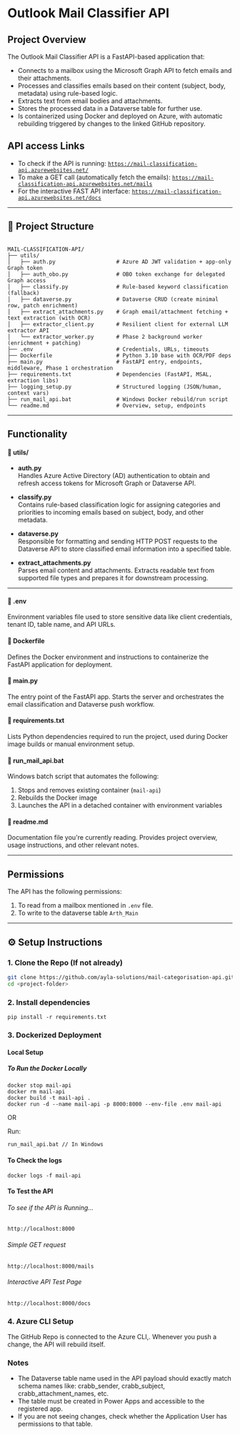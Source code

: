 # Outlook Mail Classifier API

## Project Overview
The Outlook Mail Classifier API is a FastAPI-based application that:

- Connects to a mailbox using the Microsoft Graph API to fetch emails and their attachments.
- Processes and classifies emails based on their content (subject, body, metadata) using rule-based logic.
- Extracts text from email bodies and attachments.
- Stores the processed data in a Dataverse table for further use.
- Is containerized using Docker and deployed on Azure, with automatic rebuilding triggered by changes to the linked GitHub repository.

## API access Links

- To check if the API is running: [`https://mail-classification-api.azurewebsites.net/`](https://mail-classification-api.azurewebsites.net/)
- To make a GET call (automatically fetch the emails): [`https://mail-classification-api.azurewebsites.net/mails`](https://mail-classification-api.azurewebsites.net/mails)
- For the interactive FAST API interface: [`https://mail-classification-api.azurewebsites.net/docs`](https://mail-classification-api.azurewebsites.net/docs)

---

## 📁 Project Structure

```

MAIL-CLASSIFICATION-API/
├── utils/
│   ├── auth.py                   # Azure AD JWT validation + app-only Graph token
│   ├── auth_obo.py               # OBO token exchange for delegated Graph access
│   ├── classify.py               # Rule-based keyword classification (fallback)
│   ├── dataverse.py              # Dataverse CRUD (create minimal row, patch enrichment)
│   ├── extract_attachments.py    # Graph email/attachment fetching + text extraction (with OCR)
│   ├── extractor_client.py       # Resilient client for external LLM extractor API
│   └── extractor_worker.py       # Phase 2 background worker (enrichment + patching)
├── .env                          # Credentials, URLs, timeouts
├── Dockerfile                    # Python 3.10 base with OCR/PDF deps
├── main.py                       # FastAPI entry, endpoints, middleware, Phase 1 orchestration
├── requirements.txt              # Dependencies (FastAPI, MSAL, extraction libs)
├── logging_setup.py              # Structured logging (JSON/human, context vars)
├── run_mail_api.bat              # Windows Docker rebuild/run script
└── readme.md                     # Overview, setup, endpoints
```

---

## Functionality

#### 📂 utils/
- **auth.py**  
  Handles Azure Active Directory (AD) authentication to obtain and refresh access tokens for Microsoft Graph or Dataverse API.

- **classify.py**  
  Contains rule-based classification logic for assigning categories and priorities to incoming emails based on subject, body, and other metadata.

- **dataverse.py**  
  Responsible for formatting and sending HTTP POST requests to the Dataverse API to store classified email information into a specified table.

- **extract_attachments.py**  
  Parses email content and attachments. Extracts readable text from supported file types and prepares it for downstream processing.

---

#### 📄 .env  
Environment variables file used to store sensitive data like client credentials, tenant ID, table name, and API URLs. 

#### 📄 Dockerfile  
Defines the Docker environment and instructions to containerize the FastAPI application for deployment.

#### 📄 main.py  
The entry point of the FastAPI app. Starts the server and orchestrates the email classification and Dataverse push workflow.

#### 📄 requirements.txt  
Lists Python dependencies required to run the project, used during Docker image builds or manual environment setup.

#### 📄 run_mail_api.bat  
Windows batch script that automates the following:
1. Stops and removes existing container (`mail-api`)
2. Rebuilds the Docker image
3. Launches the API in a detached container with environment variables

#### 📄 readme.md  
Documentation file you're currently reading. Provides project overview, usage instructions, and other relevant notes.

---

## Permissions

The API has the following permissions:
1. To read from a mailbox mentioned in `.env` file.
2. To write to the dataverse table `Arth_Main`

---

## ⚙️ Setup Instructions

### 1. Clone the Repo (If not already)

```bash
git clone https://github.com/ayla-solutions/mail-categorisation-api.git
cd <project-folder>
```

### 2. Install dependencies

```
pip install -r requirements.txt
```

### 3. Dockerized Deployment

#### Local Setup

##### To Run the Docker Locally

```
docker stop mail-api
docker rm mail-api
docker build -t mail-api .
docker run -d --name mail-api -p 8000:8000 --env-file .env mail-api
```

OR

Run:

```
run_mail_api.bat // In Windows
```

#### To Check the logs

```
docker logs -f mail-api
```

#### To Test the API

###### To see if the API is Running...

```
http://localhost:8000
```

###### Simple GET request

```
http://localhost:8000/mails
```

###### Interactive API Test Page

```
http://localhost:8000/docs
```

### 4. Azure CLI Setup

The GitHub Repo is connected to the Azure CLI,. Whenever you push a change, the API will rebuild itself.



### Notes

- The Dataverse table name used in the API payload should exactly match schema names like:
  crabb_sender, crabb_subject, crabb_attachment_names, etc.
- The table must be created in Power Apps and accessible to the registered app.
- If you are not seeing changes, check whether the Application User has permissions to that table.
